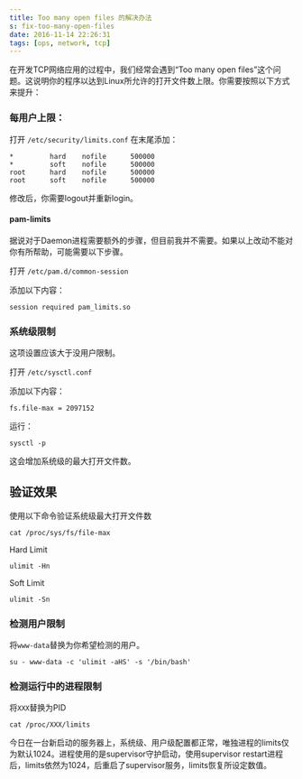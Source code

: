 ```yaml
---
title: Too many open files 的解决办法
s: fix-too-many-open-files
date: 2016-11-14 22:26:31
tags: [ops, network, tcp]
---
```


在开发TCP网络应用的过程中，我们经常会遇到“Too many open files”这个问题。这说明你的程序以达到Linux所允许的打开文件数上限。你需要按照以下方式来提升：

### 每用户上限：

打开 `/etc/security/limits.conf`
在末尾添加：

```
*         hard    nofile      500000
*         soft    nofile      500000
root      hard    nofile      500000
root      soft    nofile      500000
```

修改后，你需要logout并重新login。

#### pam-limits

据说对于Daemon进程需要额外的步骤，但目前我并不需要。如果以上改动不能对你有所帮助，可能需要以下步骤。

打开 `/etc/pam.d/common-session`

添加以下内容：

```
session required pam_limits.so
```

### 系统级限制

这项设置应该大于没用户限制。

打开 `/etc/sysctl.conf`

添加以下内容：

```
fs.file-max = 2097152
```

运行：

```
sysctl -p
```

这会增加系统级的最大打开文件数。

## 验证效果

使用以下命令验证系统级最大打开文件数

```
cat /proc/sys/fs/file-max
```

Hard Limit

```
ulimit -Hn
```

Soft Limit

```
ulimit -Sn
```

### 检测用户限制

将`www-data`替换为你希望检测的用户。

```
su - www-data -c 'ulimit -aHS' -s '/bin/bash'
```

### 检测运行中的进程限制

将`XXX`替换为PID

```
cat /proc/XXX/limits
```

今日在一台新启动的服务器上，系统级、用户级配置都正常，唯独进程的limits仅为默认1024。进程使用的是supervisor守护启动，使用supervisor restart进程后，limits依然为1024，后重启了supervisor服务，limits恢复所设定数值。
